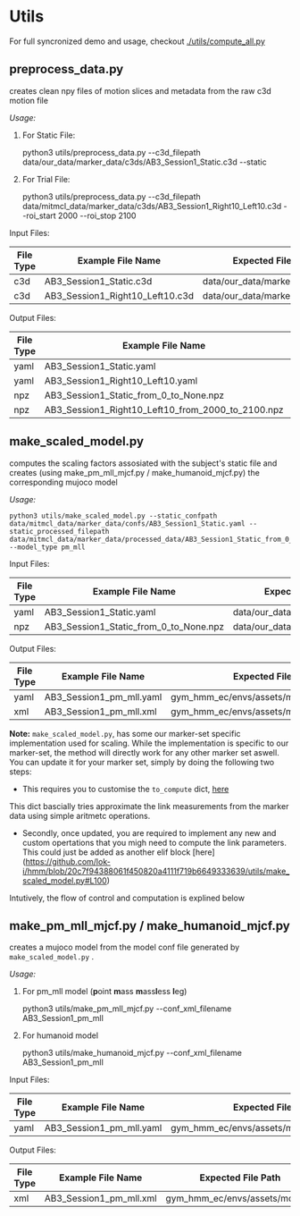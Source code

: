     

# Utils

For full syncronized demo and usage, checkout [./utils/compute_all.py](./compute_all.py)

## preprocess_data.py

creates clean npy files of motion slices and metadata from the raw c3d motion file

*Usage:*

1. For Static File:

    python3 utils/preprocess_data.py --c3d_filepath data/our_data/marker_data/c3ds/AB3_Session1_Static.c3d --static

2. For Trial File:

    python3 utils/preprocess_data.py --c3d_filepath data/mitmcl_data/marker_data/c3ds/AB3_Session1_Right10_Left10.c3d --roi_start 2000 --roi_stop 2100

Input Files:

File Type| Example File Name               | Expected File Path
-------- | ------------                    | -------------
c3d      | AB3_Session1_Static.c3d         | data/our_data/marker_data/c3ds/
c3d      | AB3_Session1_Right10_Left10.c3d | data/our_data/marker_data/c3ds/

Output Files:

File Type | Example File Name                                 | Expected File Path
--------  | ------------                                      | -------------
yaml      | AB3_Session1_Static.yaml                          | data/our_data/marker_data/confs/
yaml      | AB3_Session1_Right10_Left10.yaml                  | data/our_data/marker_data/confs/
npz       | AB3_Session1_Static_from_0_to_None.npz            | data/our_data/marker_data/processed_data/
npz       | AB3_Session1_Right10_Left10_from_2000_to_2100.npz | data/our_data/marker_data/processed_data/

## make_scaled_model.py

computes the scaling factors assosiated with the subject's static file and creates (using make_pm_mll_mjcf.py / make_humanoid_mjcf.py) the corresponding mujoco model

*Usage:*

    python3 utils/make_scaled_model.py --static_confpath data/mitmcl_data/marker_data/confs/AB3_Session1_Static.yaml --static_processed_filepath data/mitmcl_data/marker_data/processed_data/AB3_Session1_Static_from_0_to_None.npz --model_type pm_mll

Input Files:

File Type | Example File Name                                 | Expected File Path
--------  | ------------                                      | -------------
yaml      | AB3_Session1_Static.yaml                          | data/our_data/marker_data/confs/
npz       | AB3_Session1_Static_from_0_to_None.npz            | data/our_data/marker_data/

Output Files:

File Type | Example File Name                                 | Expected File Path
--------  | ------------                                      | -------------
yaml      | AB3_Session1_pm_mll.yaml                          | gym_hmm_ec/envs/assets/models/model_confs/
xml       | AB3_Session1_pm_mll.xml                           | gym_hmm_ec/envs/assets/models/

**Note:** `make_scaled_model.py`, has some our marker-set specific implementation used for scaling. While the implementation is specific to our marker-set, the method will directly work for any other marker set aswell. You can update it for your marker set, simply by doing the following two steps:

* This requires you to customise the `to_compute` dict, [here](https://github.com/lok-i/hmm/blob/20c7f94388061f450820a4111f719b6649333639/utils/make_scaled_model.py#L27) 

This dict bascially tries approximate the link measurements from the marker data using simple aritmetc operations.

* Secondly, once updated, you are required to implement any new and custom opertations that you migh need to compute the link parameters. This could just be added as another elif block [here] (https://github.com/lok-i/hmm/blob/20c7f94388061f450820a4111f719b6649333639/utils/make_scaled_model.py#L100)

Intutively, the flow of control and computation is explined below
<!-- TODO: write down with figures -->

## make_pm_mll_mjcf.py / make_humanoid_mjcf.py

creates a mujoco model from the model conf file generated by `make_scaled_model.py` .

*Usage:*

1. For pm_mll model (**p**oint **m**ass **m**ass**l**ess **l**eg)

    python3 utils/make_pm_mll_mjcf.py --conf_xml_filename AB3_Session1_pm_mll

2. For humanoid model 

    python3 utils/make_humanoid_mjcf.py --conf_xml_filename AB3_Session1_pm_mll


Input Files:

File Type | Example File Name                                 | Expected File Path
--------  | ------------                                      | -------------
yaml      | AB3_Session1_pm_mll.yaml                          | gym_hmm_ec/envs/assets/models/model_confs/

Output Files:

File Type | Example File Name                                 | Expected File Path
--------  | ------------                                      | -------------
xml       | AB3_Session1_pm_mll.xml                           | gym_hmm_ec/envs/assets/models/







